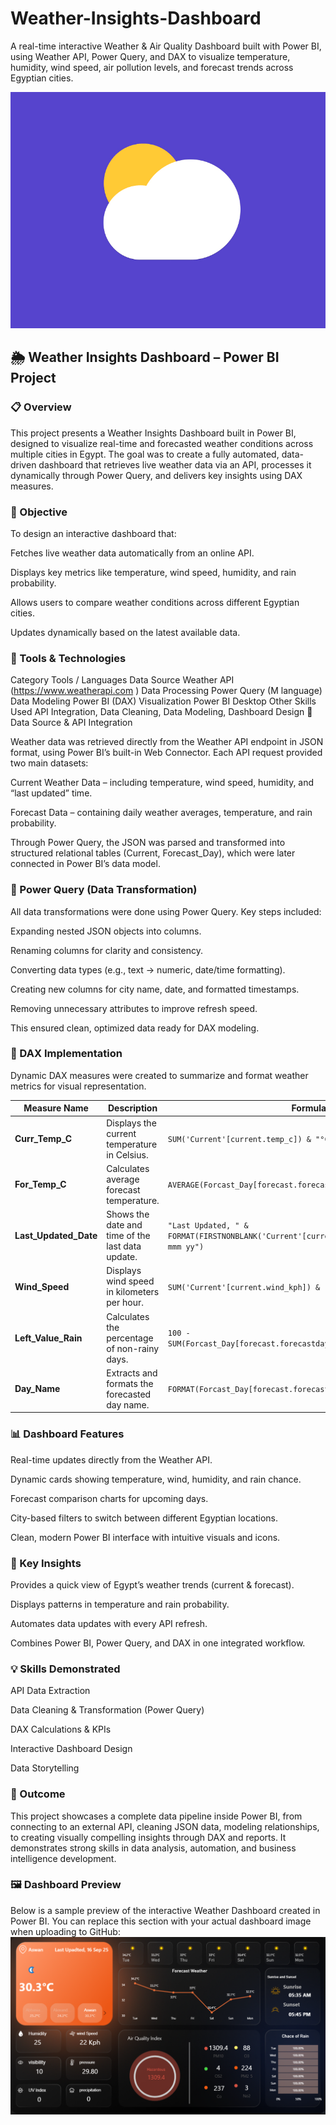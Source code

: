 # Weather-Insights-Dashboard
A real-time interactive Weather &amp; Air Quality Dashboard built with Power BI, using Weather API, Power Query, and DAX to visualize temperature, humidity, wind speed, air pollution levels, and forecast trends across Egyptian cities.

![weathr](Data/Icons/weather.gif)

## 🌦️  Weather Insights Dashboard – Power BI Project
### 📋 Overview

This project presents a Weather Insights Dashboard built in Power BI, designed to visualize real-time and forecasted weather conditions across multiple cities in Egypt.
The goal was to create a fully automated, data-driven dashboard that retrieves live weather data via an API, processes it dynamically through Power Query, and delivers key insights using DAX measures.

### 🎯 Objective

To design an interactive dashboard that:

Fetches live weather data automatically from an online API.

Displays key metrics like temperature, wind speed, humidity, and rain probability.

Allows users to compare weather conditions across different Egyptian cities.

Updates dynamically based on the latest available data.

### 🧰 Tools & Technologies
Category	Tools / Languages
Data Source	Weather API (https://www.weatherapi.com
)
Data Processing	Power Query (M language)
Data Modeling	Power BI (DAX)
Visualization	Power BI Desktop
Other Skills Used	API Integration, Data Cleaning, Data Modeling, Dashboard Design
🔗 Data Source & API Integration

Weather data was retrieved directly from the Weather API endpoint in JSON format, using Power BI’s built-in Web Connector.
Each API request provided two main datasets:

Current Weather Data – including temperature, wind speed, humidity, and “last updated” time.

Forecast Data – containing daily weather averages, temperature, and rain probability.

Through Power Query, the JSON was parsed and transformed into structured relational tables (Current, Forecast_Day), which were later connected in Power BI’s data model.

### 🧩 Power Query (Data Transformation)

All data transformations were done using Power Query.
Key steps included:

Expanding nested JSON objects into columns.

Renaming columns for clarity and consistency.

Converting data types (e.g., text → numeric, date/time formatting).

Creating new columns for city name, date, and formatted timestamps.

Removing unnecessary attributes to improve refresh speed.

This ensured clean, optimized data ready for DAX modeling.

### 🧮 DAX Implementation

Dynamic DAX measures were created to summarize and format weather metrics for visual representation.


| **Measure Name**      | **Description**                                  | **Formula**                                                                                  |
| --------------------- | ------------------------------------------------ | -------------------------------------------------------------------------------------------- |
| **Curr_Temp_C**       | Displays the current temperature in Celsius.     | `SUM('Current'[current.temp_c]) & "°C"`                                                      |
| **For_Temp_C**        | Calculates average forecast temperature.         | `AVERAGE(Forcast_Day[forecast.forecastday.day.avgtemp_c]) & "°C"`                            |
| **Last_Updated_Date** | Shows the date and time of the last data update. | `"Last Updated, " & FORMAT(FIRSTNONBLANK('Current'[current.last_updated], ""), "dd mmm yy")` |
| **Wind_Speed**        | Displays wind speed in kilometers per hour.      | `SUM('Current'[current.wind_kph]) & " Kph"`                                                  |
| **Left_Value_Rain**   | Calculates the percentage of non-rainy days.     | `100 - SUM(Forcast_Day[forecast.forecastday.day.daily_chance_of_rain])`                      |
| **Day_Name**          | Extracts and formats the forecasted day name.    | `FORMAT(Forcast_Day[forecast.forecastday.date], "ddd")`                                      |

### 📊 Dashboard Features

Real-time updates directly from the Weather API.

Dynamic cards showing temperature, wind, humidity, and rain chance.

Forecast comparison charts for upcoming days.

City-based filters to switch between different Egyptian locations.

Clean, modern Power BI interface with intuitive visuals and icons.

### 🧠 Key Insights

Provides a quick view of Egypt’s weather trends (current & forecast).

Displays patterns in temperature and rain probability.

Automates data updates with every API refresh.

Combines Power BI, Power Query, and DAX in one integrated workflow.

### 💡 Skills Demonstrated

API Data Extraction

Data Cleaning & Transformation (Power Query)

DAX Calculations & KPIs

Interactive Dashboard Design

Data Storytelling

### 🚀 Outcome

This project showcases a complete data pipeline inside Power BI, from connecting to an external API, cleaning JSON data, modeling relationships, to creating visually compelling insights through DAX and reports.
It demonstrates strong skills in data analysis, automation, and business intelligence development.

### 🖼️ Dashboard Preview

Below is a sample preview of the interactive Weather Dashboard created in Power BI.
You can replace this section with your actual dashboard image when uploading to GitHub:
![Weather Dashboard Preview](Dashboard/weather_dashboard_preview.png)

